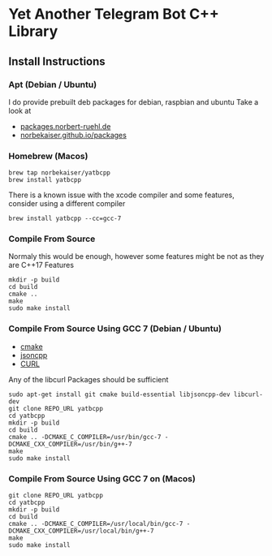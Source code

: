 # Yet Another Telegram Bot C++ Library
## Install Instructions
 
### Apt (Debian / Ubuntu) 
I do provide prebuilt deb packages for debian, raspbian and ubuntu
Take a look at 
* [packages.norbert-ruehl.de](https://packages.norbert-ruehl.de)
* [norbekaiser.github.io/packages](https://norbekaiser.github.io/packages/)

### Homebrew (Macos)
```brew
brew tap norbekaiser/yatbcpp
brew install yatbcpp 
```
There is a known issue with the xcode compiler and some features, consider using a different compiler
```
brew install yatbcpp --cc=gcc-7
```
 
### Compile From Source
Normaly this would be enough, however some features might be not as they are C++17 Features
```
mkdir -p build
cd build
cmake ..
make
sudo make install
```
 
### Compile From Source Using GCC 7 (Debian / Ubuntu)

* [cmake](https://cmake.org/) 
* [jsoncpp](https://github.com/open-source-parsers/jsoncpp)
* [CURL](https://github.com/curl/curl)

Any of the libcurl Packages should be sufficient
```
sudo apt-get install git cmake build-essential libjsoncpp-dev libcurl-dev
git clone REPO_URL yatbcpp
cd yatbcpp
mkdir -p build
cd build
cmake .. -DCMAKE_C_COMPILER=/usr/bin/gcc-7 -DCMAKE_CXX_COMPILER=/usr/bin/g++-7
make
sudo make install
```

### Compile From Source Using GCC 7 on (Macos) 
```
git clone REPO_URL yatbcpp
cd yatbcpp
mkdir -p build
cd build
cmake .. -DCMAKE_C_COMPILER=/usr/local/bin/gcc-7 -DCMAKE_CXX_COMPILER=/usr/local/bin/g++-7
make
sudo make install
```
